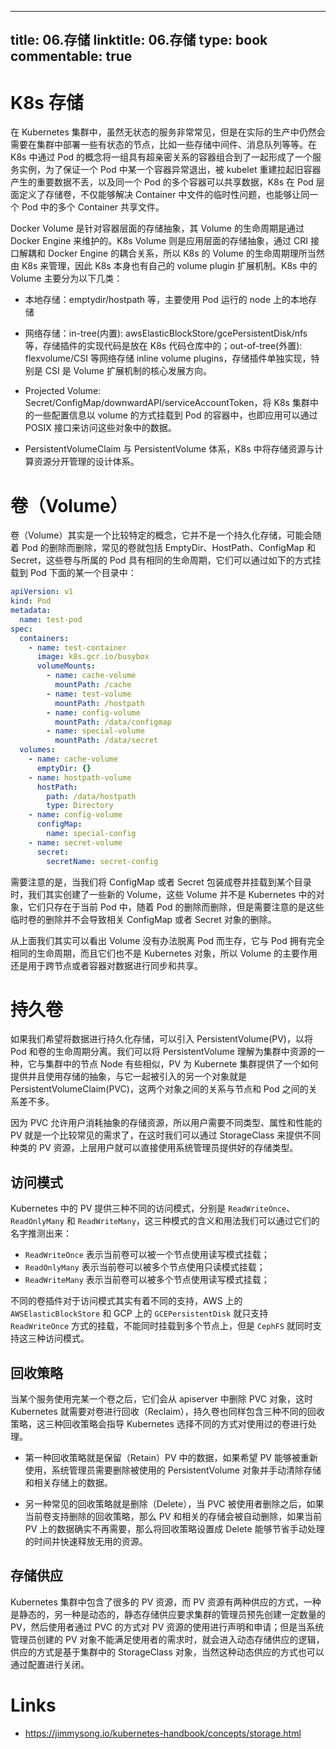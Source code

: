
---
title: 06.存储
linktitle: 06.存储
type: book
commentable: true
---

# K8s 存储

在 Kubernetes 集群中，虽然无状态的服务非常常见，但是在实际的生产中仍然会需要在集群中部署一些有状态的节点，比如一些存储中间件、消息队列等等。在 K8s 中通过 Pod 的概念将一组具有超亲密关系的容器组合到了一起形成了一个服务实例，为了保证一个 Pod 中某一个容器异常退出，被 kubelet 重建拉起旧容器产生的重要数据不丢，以及同一个 Pod 的多个容器可以共享数据，K8s 在 Pod 层面定义了存储卷，不仅能够解决 Container 中文件的临时性问题，也能够让同一个 Pod 中的多个 Container 共享文件。

Docker Volume 是针对容器层面的存储抽象，其 Volume 的生命周期是通过 Docker Engine 来维护的。K8s Volume 则是应用层面的存储抽象，通过 CRI 接口解耦和 Docker Engine 的耦合关系，所以 K8s 的 Volume 的生命周期理所当然由 K8s 来管理，因此 K8s 本身也有自己的 volume plugin 扩展机制。K8s 中的 Volume 主要分为以下几类：

- 本地存储：emptydir/hostpath 等，主要使用 Pod 运行的 node 上的本地存储

- 网络存储：in-tree(内置): awsElasticBlockStore/gcePersistentDisk/nfs 等，存储插件的实现代码是放在 K8s 代码仓库中的；out-of-tree(外置): flexvolume/CSI 等网络存储 inline volume plugins，存储插件单独实现，特别是 CSI 是 Volume 扩展机制的核心发展方向。

- Projected Volume: Secret/ConfigMap/downwardAPI/serviceAccountToken，将 K8s 集群中的一些配置信息以 volume 的方式挂载到 Pod 的容器中，也即应用可以通过 POSIX 接口来访问这些对象中的数据。

- PersistentVolumeClaim 与 PersistentVolume 体系，K8s 中将存储资源与计算资源分开管理的设计体系。

# 卷（Volume）

卷（Volume）其实是一个比较特定的概念，它并不是一个持久化存储，可能会随着 Pod 的删除而删除，常见的卷就包括 EmptyDir、HostPath、ConfigMap 和 Secret，这些卷与所属的 Pod 具有相同的生命周期，它们可以通过如下的方式挂载到 Pod 下面的某一个目录中：

```yml
apiVersion: v1
kind: Pod
metadata:
  name: test-pod
spec:
  containers:
    - name: test-container
      image: k8s.gcr.io/busybox
      volumeMounts:
        - name: cache-volume
          mountPath: /cache
        - name: test-volume
          mountPath: /hostpath
        - name: config-volume
          mountPath: /data/configmap
        - name: special-volume
          mountPath: /data/secret
  volumes:
    - name: cache-volume
      emptyDir: {}
    - name: hostpath-volume
      hostPath:
        path: /data/hostpath
        type: Directory
    - name: config-volume
      configMap:
        name: special-config
    - name: secret-volume
      secret:
        secretName: secret-config
```

需要注意的是，当我们将 ConfigMap 或者 Secret 包装成卷并挂载到某个目录时，我们其实创建了一些新的 Volume，这些 Volume 并不是 Kubernetes 中的对象，它们只存在于当前 Pod 中，随着 Pod 的删除而删除，但是需要注意的是这些临时卷的删除并不会导致相关 ConfigMap 或者 Secret 对象的删除。

从上面我们其实可以看出 Volume 没有办法脱离 Pod 而生存，它与 Pod 拥有完全相同的生命周期，而且它们也不是 Kubernetes 对象，所以 Volume 的主要作用还是用于跨节点或者容器对数据进行同步和共享。

# 持久卷

如果我们希望将数据进行持久化存储，可以引入 PersistentVolume(PV)，以将 Pod 和卷的生命周期分离。我们可以将 PersistentVolume 理解为集群中资源的一种，它与集群中的节点 Node 有些相似，PV 为 Kubernete 集群提供了一个如何提供并且使用存储的抽象，与它一起被引入的另一个对象就是 PersistentVolumeClaim(PVC)，这两个对象之间的关系与节点和 Pod 之间的关系差不多。

因为 PVC 允许用户消耗抽象的存储资源，所以用户需要不同类型、属性和性能的 PV 就是一个比较常见的需求了，在这时我们可以通过 StorageClass 来提供不同种类的 PV 资源，上层用户就可以直接使用系统管理员提供好的存储类型。

## 访问模式

Kubernetes 中的 PV 提供三种不同的访问模式，分别是 `ReadWriteOnce`、`ReadOnlyMany` 和 `ReadWriteMany`，这三种模式的含义和用法我们可以通过它们的名字推测出来：

- `ReadWriteOnce` 表示当前卷可以被一个节点使用读写模式挂载；
- `ReadOnlyMany` 表示当前卷可以被多个节点使用只读模式挂载；
- `ReadWriteMany` 表示当前卷可以被多个节点使用读写模式挂载；

不同的卷插件对于访问模式其实有着不同的支持，AWS 上的 `AWSElasticBlockStore` 和 GCP 上的 `GCEPersistentDisk` 就只支持 `ReadWriteOnce` 方式的挂载，不能同时挂载到多个节点上，但是 `CephFS` 就同时支持这三种访问模式。

## 回收策略

当某个服务使用完某一个卷之后，它们会从 apiserver 中删除 PVC 对象，这时 Kubernetes 就需要对卷进行回收（Reclaim），持久卷也同样包含三种不同的回收策略，这三种回收策略会指导 Kubernetes 选择不同的方式对使用过的卷进行处理。

- 第一种回收策略就是保留（Retain）PV 中的数据，如果希望 PV 能够被重新使用，系统管理员需要删除被使用的 PersistentVolume 对象并手动清除存储和相关存储上的数据。

- 另一种常见的回收策略就是删除（Delete），当 PVC 被使用者删除之后，如果当前卷支持删除的回收策略，那么 PV 和相关的存储会被自动删除，如果当前 PV 上的数据确实不再需要，那么将回收策略设置成 Delete 能够节省手动处理的时间并快速释放无用的资源。

## 存储供应

Kubernetes 集群中包含了很多的 PV 资源，而 PV 资源有两种供应的方式，一种是静态的，另一种是动态的，静态存储供应要求集群的管理员预先创建一定数量的 PV，然后使用者通过 PVC 的方式对 PV 资源的使用进行声明和申请；但是当系统管理员创建的 PV 对象不能满足使用者的需求时，就会进入动态存储供应的逻辑，供应的方式是基于集群中的 StorageClass 对象，当然这种动态供应的方式也可以通过配置进行关闭。

# Links

- https://jimmysong.io/kubernetes-handbook/concepts/storage.html

    